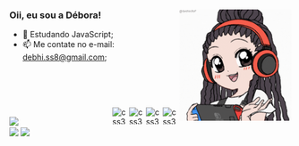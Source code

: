 ### Oii, eu sou a Débora! <img align="right" width="200" height="200" class="animated" src="euanima.gif" >  

- 🌱 Estudando JavaScript;
- 📫 Me contate no e-mail: debhi.ss8@gmail.com;
<br>
<br>
<br>
<br>
<div>
<img align="right" alt="css3" height="30" width="30" src="https://cdn.jsdelivr.net/gh/devicons/devicon@latest/icons/css3/css3-original.svg" />
<img align="right" alt="css3" height="30" width="30" src="https://cdn.jsdelivr.net/gh/devicons/devicon@latest/icons/html5/html5-original.svg" />
<img align="right" alt="css3" height="30" width="30" src="https://cdn.jsdelivr.net/gh/devicons/devicon@latest/icons/javascript/javascript-original.svg" />
<img align="right" alt="css3" height="30" width="30" src="https://static-00.iconduck.com/assets.00/csharp-icon-1755x2048-5r3ugs1f.png" />
          
</div>
<br>

<div style="display: inline-block">
<img width="350" src="https://github-readme-stats.vercel.app/api/top-langs/?username=debizinha-santos&layout=compact&theme=dark">
</div><br>

<div> 
          <a href="mailto:debhi.ss8@gmail.com"><img src="https://img.shields.io/badge/-Gmail-%23333?style=for-the-badge&logo=gmail&logoColor=white" target="_blank"></a>
          <a href="https://www.linkedin.com/in/debora-santos-da-silva-b934b68b/" target="_blank"><img src="https://img.shields.io/badge/-LinkedIn-%230077B5?style=for-the-badge&logo=linkedin&logoColor=white" target="_blank"></a>
</div>
          
  
 
